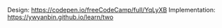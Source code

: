 Design: https://codepen.io/freeCodeCamp/full/YqLyXB
Implementation: https://ywyanbin.github.io/learn/two
